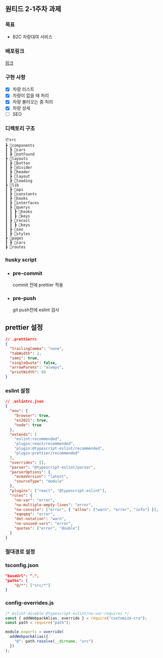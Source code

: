 ## 원티드 2-1주차 과제

### 목표

- B2C 차량대여 서비스

### 배포링크

[링크](https://pre-onboarding-7th-2-1-4.web.app/)

### 구현 사항

- [x] 차량 리스트
- [x] 차량이 없을 때 처리
- [x] 차량 불러오는 중 처리
- [x] 차량 상세
- [ ] SEO

### 디렉토리 구조

```tsx
📦src
┣ 📂components
┃ ┣ 📂cars
┃ ┣ 📂notFound
┣ 📂layouts
┃ ┣ 📂button
┃ ┣ 📂divider
┃ ┣ 📂header
┃ ┣ 📂layout
┃ ┣ 📂loading
┣ 📂lib
┃ ┣ 📂api
┃ ┣ 📂constants
┃ ┣ 📂hooks
┃ ┣ 📂interfaces
┃ ┣ 📂querys
┃ ┃ ┣ 📂hooks
┃ ┃ ┣ 📂keys
┃ ┣ 📂recoil
┃ ┃ ┣ 📂keys
┃ ┣ 📂seo
┃ ┣ 📂styles
┣ 📂pages
┃ ┣ 📂cars
┣ 📂routes
```

### husky script

- ### pre-commit
  commit 전에 prettier 적용
- ### pre-push
  git push전에 eslint 검사

## prettier 설정

```json
// .prettierrc
{
  "trailingComma": "none",
  "tabWidth": 2,
  "semi": true,
  "singleQuote": false,
  "arrowParens": "always",
  "printWidth": 80
}
```

### eslint 설정

```json
// .eslintrc.json
{
  "env": {
    "browser": true,
    "es2021": true,
    "node": true
  },
  "extends": [
    "eslint:recommended",
    "plugin:react/recommended",
    "plugin:@typescript-eslint/recommended",
    "plugin:prettier/recommended"
  ],
  "overrides": [],
  "parser": "@typescript-eslint/parser",
  "parserOptions": {
    "ecmaVersion": "latest",
    "sourceType": "module"
  },
  "plugins": ["react", "@typescript-eslint"],
  "rules": {
    "no-var": "error",
    "no-multiple-empty-lines": "error",
    "no-console": ["error", { "allow": ["warn", "error", "info"] }],
    "eqeqeq": "error",
    "dot-notation": "warn",
    "no-unused-vars": "error",
    "quotes": ["error", "double"]
  }
}
```

### 절대경로 설정

### tsconfig.json

```json
"baseUrl": ".",
"paths": {
    "@/*": ["src/*"]
}
```

### config-overrides.js

```js
/* eslint-disable @typescript-eslint/no-var-requires */
const { addWebpackAlias, override } = require("customize-cra");
const path = require("path");

module.exports = override(
  addWebpackAlias({
    "@": path.resolve(__dirname, "src")
  })
);
```
